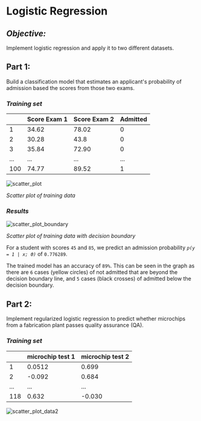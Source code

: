 # Logistic Regression
## _Objective:_
Implement logistic regression and apply it to two different datasets.

## Part 1:
Build a classification model that estimates an applicant's probability of admission based the scores from those two exams.

### _Training set_
|     | Score Exam 1 | Score Exam 2  | Admitted |
|-----|--------------|---------------|----------|
| 1   | 34.62        | 78.02         | 0        |
| 2   | 30.28        | 43.8          | 0        |
| 3   | 35.84        | 72.90         | 0        |
| ... | ...          | ...           | ...      |
| 100 | 74.77        | 89.52         | 1        |


![scatter_plot](https://i.imgur.com/tPLpTsQ.png)

_Scatter plot of training data_

### _Results_
![scatter_plot_boundary](https://i.imgur.com/WWVRuwx.png)

_Scatter plot of training data with decision boundary_

For a student with scores `45` and `85`, we predict an admission probability _`p(y = 1 | x; ϴ)`_ of `0.776289`.

The trained model has an accuracy of `89%`. This can be seen in the graph as there are `6` cases (yellow circles) of not admitted that are beyond the decision boundary line, and `5` cases (black crosses) of admitted below the decision boundary.


## Part 2:
Implement regularized logistic regression to predict whether microchips from a fabrication plant passes quality assurance (QA).

### _Training set_

|     | microchip test 1 | microchip test 2 |
|-----|------------------|------------------|
| 1   | 0.0512           | 0.699            |
| 2   | -0.092           | 0.684            |
| ... | ...              | ...              |
| 118 | 0.632            | -0.030           |


![scatter_plot_data2](https://i.imgur.com/c2WDhQH.png)